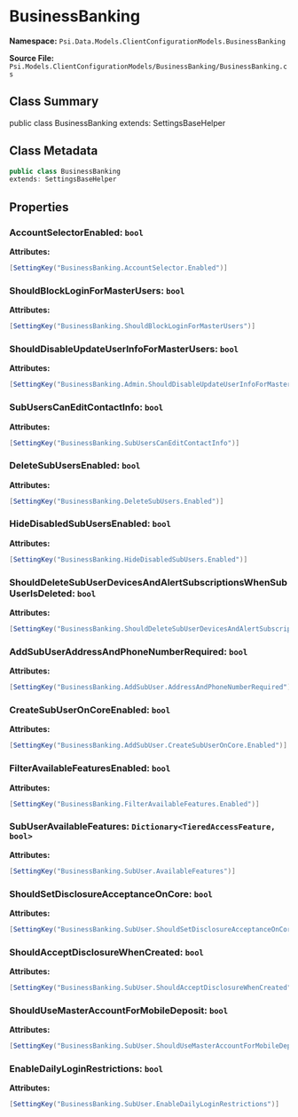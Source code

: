 # BusinessBanking

**Namespace:** `Psi.Data.Models.ClientConfigurationModels.BusinessBanking`

**Source File:** `Psi.Models.ClientConfigurationModels/BusinessBanking/BusinessBanking.cs`

## Class Summary

public class BusinessBanking
extends: SettingsBaseHelper

## Class Metadata

```typescript
public class BusinessBanking
extends: SettingsBaseHelper
```

## Properties

### AccountSelectorEnabled: `bool`

**Attributes:**
```csharp
[SettingKey("BusinessBanking.AccountSelector.Enabled")]
```

### ShouldBlockLoginForMasterUsers: `bool`



**Attributes:**
```csharp
[SettingKey("BusinessBanking.ShouldBlockLoginForMasterUsers")]
```

### ShouldDisableUpdateUserInfoForMasterUsers: `bool`



**Attributes:**
```csharp
[SettingKey("BusinessBanking.Admin.ShouldDisableUpdateUserInfoForMasterUsers")]
```

### SubUsersCanEditContactInfo: `bool`



**Attributes:**
```csharp
[SettingKey("BusinessBanking.SubUsersCanEditContactInfo")]
```

### DeleteSubUsersEnabled: `bool`



**Attributes:**
```csharp
[SettingKey("BusinessBanking.DeleteSubUsers.Enabled")]
```

### HideDisabledSubUsersEnabled: `bool`



**Attributes:**
```csharp
[SettingKey("BusinessBanking.HideDisabledSubUsers.Enabled")]
```

### ShouldDeleteSubUserDevicesAndAlertSubscriptionsWhenSubUserIsDeleted: `bool`



**Attributes:**
```csharp
[SettingKey("BusinessBanking.ShouldDeleteSubUserDevicesAndAlertSubscriptionsWhenSubUserIsDisabled")]
```

### AddSubUserAddressAndPhoneNumberRequired: `bool`



**Attributes:**
```csharp
[SettingKey("BusinessBanking.AddSubUser.AddressAndPhoneNumberRequired")]
```

### CreateSubUserOnCoreEnabled: `bool`



**Attributes:**
```csharp
[SettingKey("BusinessBanking.AddSubUser.CreateSubUserOnCore.Enabled")]
```

### FilterAvailableFeaturesEnabled: `bool`



**Attributes:**
```csharp
[SettingKey("BusinessBanking.FilterAvailableFeatures.Enabled")]
```

### SubUserAvailableFeatures: `Dictionary<TieredAccessFeature, bool>`



**Attributes:**
```csharp
[SettingKey("BusinessBanking.SubUser.AvailableFeatures")]
```

### ShouldSetDisclosureAcceptanceOnCore: `bool`



**Attributes:**
```csharp
[SettingKey("BusinessBanking.SubUser.ShouldSetDisclosureAcceptanceOnCore")]
```

### ShouldAcceptDisclosureWhenCreated: `bool`



**Attributes:**
```csharp
[SettingKey("BusinessBanking.SubUser.ShouldAcceptDisclosureWhenCreated")]
```

### ShouldUseMasterAccountForMobileDeposit: `bool`



**Attributes:**
```csharp
[SettingKey("BusinessBanking.SubUser.ShouldUseMasterAccountForMobileDeposit")]
```

### EnableDailyLoginRestrictions: `bool`



**Attributes:**
```csharp
[SettingKey("BusinessBanking.SubUser.EnableDailyLoginRestrictions")]
```
